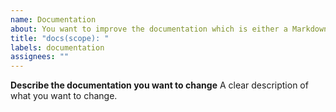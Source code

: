 ```yaml
---
name: Documentation
about: You want to improve the documentation which is either a Markdown file or the Wiki
title: "docs(scope): "
labels: documentation
assignees: ""
---
```


**Describe the documentation you want to change**
A clear description of what you want to change.

